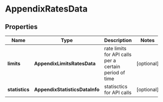# AppendixRatesData

## Properties

| Name | Type | Description | Notes |
|------------ | ------------- | ------------- | -------------|
**limits** | **AppendixLimitsRatesData** | rate limits for API calls per a certain period of time |[optional]|
**statistics** | **AppendixStatisticsDataInfo** | statisctics for API calls |[optional]|
